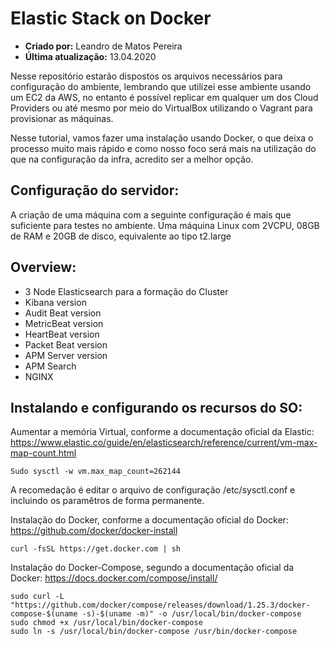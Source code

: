 # Elastic Stack on Docker
* **Criado por:** Leandro de Matos Pereira<br>
* **Última atualização:** 13.04.2020

Nesse repositório estarão dispostos os arquivos necessários para configuração do ambiente, lembrando que utilizei esse ambiente usando um EC2 da AWS, no entanto é possível replicar em qualquer um dos Cloud Providers ou até mesmo por meio do VirtualBox utilizando o Vagrant para provisionar as máquinas.

Nesse tutorial, vamos fazer uma instalação usando Docker, o que deixa o processo muito mais rápido e como nosso foco será mais na utilização do que na configuração da infra, acredito ser a melhor opção.

## Configuração do servidor:

A criação de uma máquina com a seguinte configuração é mais que suficiente para testes no ambiente. Uma máquina Linux com 2VCPU, 08GB de RAM e 20GB de disco, equivalente ao tipo t2.large

## Overview:

*	3 Node Elasticsearch para a formação do Cluster
*	Kibana version
*	Audit Beat version
*	MetricBeat version
*	HeartBeat version
*	Packet Beat version
*	APM Server version
*	APM Search
*	NGINX

## Instalando e configurando os recursos do SO:

Aumentar a memória Virtual, conforme a documentação oficial da Elastic: https://www.elastic.co/guide/en/elasticsearch/reference/current/vm-max-map-count.html

```
Sudo sysctl -w vm.max_map_count=262144 
```
A recomedação é editar o arquivo de configuração /etc/sysctl.conf e incluindo os paramêtros de forma permanente.


Instalação do Docker, conforme a documentação oficial do Docker: https://github.com/docker/docker-install

```
curl -fsSL https://get.docker.com | sh
```

Instalação do Docker-Compose, segundo a documentação oficial da Docker: https://docs.docker.com/compose/install/

```
sudo curl -L "https://github.com/docker/compose/releases/download/1.25.3/docker-compose-$(uname -s)-$(uname -m)" -o /usr/local/bin/docker-compose
sudo chmod +x /usr/local/bin/docker-compose
sudo ln -s /usr/local/bin/docker-compose /usr/bin/docker-compose

```
